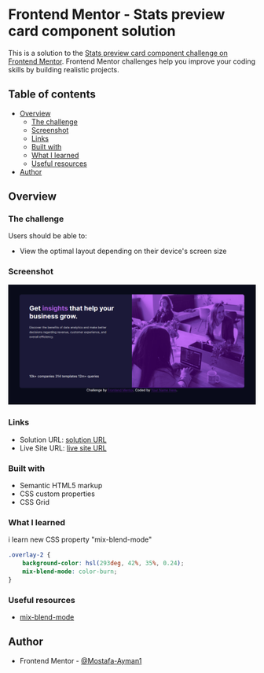 # Frontend Mentor - Stats preview card component solution

This is a solution to the [Stats preview card component challenge on Frontend Mentor](https://www.frontendmentor.io/challenges/stats-preview-card-component-8JqbgoU62). Frontend Mentor challenges help you improve your coding skills by building realistic projects. 

## Table of contents

- [Overview](#overview)
  - [The challenge](#the-challenge)
  - [Screenshot](#screenshot)
  - [Links](#links)
  - [Built with](#built-with)
  - [What I learned](#what-i-learned)
  - [Useful resources](#useful-resources)
- [Author](#author)



## Overview

### The challenge

Users should be able to:

- View the optimal layout depending on their device's screen size

### Screenshot

![](./images/Screenshot%202023-02-18%20034006.png)


### Links

- Solution URL: [solution URL ](https://your-solution-url.com)
- Live Site URL: [live site URL](https://your-live-site-url.com)

### Built with

- Semantic HTML5 markup
- CSS custom properties
- CSS Grid


### What I learned

i learn new CSS property "mix-blend-mode"

```css
.overlay-2 {
    background-color: hsl(293deg, 42%, 35%, 0.24);
    mix-blend-mode: color-burn;
}
```


### Useful resources

- [mix-blend-mode](https://developer.mozilla.org/en-US/docs/Web/CSS/mix-blend-mode)



## Author


- Frontend Mentor - [@Mostafa-Ayman1](https://www.frontendmentor.io/profile/Mostafa-Ayman1)
